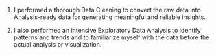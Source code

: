 1. I performed a thorough Data Cleaning to convert the raw data into Analysis-ready data for generating meaningful and reliable insights.

2. I also perfprmed an intensive Exploratory Data Analysis to identify patterns and trends and to familiarize myself with the data before the actual analysis or visualization.
